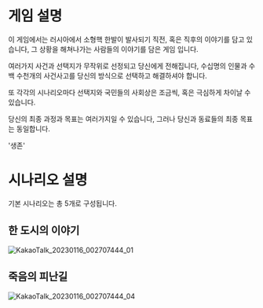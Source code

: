 # 게임 설명

이 게임에서는 러시아에서 소형핵 한발이 발사되기 직전, 혹은 직후의 이야기를 담고 있습니다, 그 상황을 해쳐나가는 사람들의 이야기를 담은 게임 입니다.

여러가지 사건과 선택지가 무작위로 선정되고 당신에게 전해집니다, 수십명의 인물과 수백 수천개의 사건사고를 당신의 방식으로 선택하고 해결하셔야 합니다.

또 각각의 시나리오마다 선택지와 국민들의 사회상은 조금씩, 혹은 극심하게 차이날 수 있습니다.

당신의 최종 과정과 목표는 여러가지일 수 있습니다, 그러나 당신과 동료들의 최종 목표는 동일합니다.

'생존'

# 시나리오 설명

기본 시나리오는 총 5개로 구성됩니다.

## 한 도시의 이야기
![KakaoTalk_20230116_002707444_01](https://user-images.githubusercontent.com/122090786/212578957-2feb2301-6381-46a4-81ca-58d98ca239bc.png)



## 죽음의 피난길
![KakaoTalk_20230116_002707444_04](https://user-images.githubusercontent.com/122090786/212578828-522931b8-d736-4372-b1f8-bbd708efbb67.png)


## 
